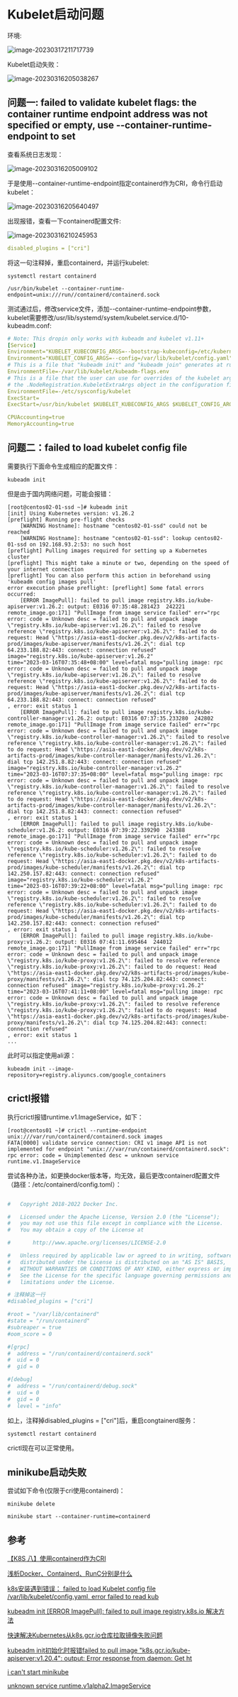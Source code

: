 # Kubelet启动问题

环境:



![image-20230317211717739](https://raw.githubusercontent.com/Abug0/Typora-Pics/master/pics/Typora20230317211717.png)



Kubelet启动失败：

![image-20230316205038267](https://raw.githubusercontent.com/Abug0/Typora-Pics/master/pics/Typora20230316205038.png)

## 问题一: failed to validate kubelet flags: the container runtime endpoint address was not specified or empty, use --container-runtime-endpoint to set

查看系统日志发现：

![image-20230316205009102](https://raw.githubusercontent.com/Abug0/Typora-Pics/master/pics/Typora20230316205016.png)

于是使用--container-runtime-endpoint指定containerd作为CRI，命令行启动kubelet：

![image-20230316205640497](https://raw.githubusercontent.com/Abug0/Typora-Pics/master/pics/Typora20230316205640.png)

出现报错，查看一下containerd配置文件:

![image-20230316210245953](https://raw.githubusercontent.com/Abug0/Typora-Pics/master/pics/Typora20230316210246.png)

```yaml
disabled_plugins = ["cri"]
```

将这一句注释掉，重启containerd，并运行kubelet:

```shell
systemctl restart containerd

/usr/bin/kubelet --container-runtime-endpoint=unix:///run//containerd/containerd.sock
```

测试通过后，修改service文件，添加--container-runtime-endpoint参数，kubelet需要修改/usr/lib/systemd/system/kubelet.service.d/10-kubeadm.conf:

```yaml
# Note: This dropin only works with kubeadm and kubelet v1.11+
[Service]
Environment="KUBELET_KUBECONFIG_ARGS=--bootstrap-kubeconfig=/etc/kubernetes/bootstrap-kubelet.conf --kubeconfig=/etc/kubernetes/kubelet.conf"
Environment="KUBELET_CONFIG_ARGS=--config=/var/lib/kubelet/config.yaml"
# This is a file that "kubeadm init" and "kubeadm join" generates at runtime, populating the KUBELET_KUBEADM_ARGS variable dynamically
EnvironmentFile=-/var/lib/kubelet/kubeadm-flags.env
# This is a file that the user can use for overrides of the kubelet args as a last resort. Preferably, the user should use
# the .NodeRegistration.KubeletExtraArgs object in the configuration files instead. KUBELET_EXTRA_ARGS should be sourced from this file.
EnvironmentFile=-/etc/sysconfig/kubelet
ExecStart=
ExecStart=/usr/bin/kubelet $KUBELET_KUBECONFIG_ARGS $KUBELET_CONFIG_ARGS $KUBELET_KUBEADM_ARGS $KUBELET_EXTRA_ARGS --container-runtime-endpoint=unix:///run//containerd/containerd.sock

CPUAccounting=true
MemoryAccounting=true
```



## 问题二：failed to load kubelet config file

需要执行下面命令生成相应的配置文件：

```shell
kubeadm init
```

但是由于国内网络问题，可能会报错：

```shell
[root@centos02-01-ssd ~]# kubeadm init
[init] Using Kubernetes version: v1.26.2
[preflight] Running pre-flight checks
	[WARNING Hostname]: hostname "centos02-01-ssd" could not be reached
	[WARNING Hostname]: hostname "centos02-01-ssd": lookup centos02-01-ssd on 192.168.93.2:53: no such host
[preflight] Pulling images required for setting up a Kubernetes cluster
[preflight] This might take a minute or two, depending on the speed of your internet connection
[preflight] You can also perform this action in beforehand using 'kubeadm config images pull'
error execution phase preflight: [preflight] Some fatal errors occurred:
	[ERROR ImagePull]: failed to pull image registry.k8s.io/kube-apiserver:v1.26.2: output: E0316 07:35:48.281423  242221 remote_image.go:171] "PullImage from image service failed" err="rpc error: code = Unknown desc = failed to pull and unpack image \"registry.k8s.io/kube-apiserver:v1.26.2\": failed to resolve reference \"registry.k8s.io/kube-apiserver:v1.26.2\": failed to do request: Head \"https://asia-east1-docker.pkg.dev/v2/k8s-artifacts-prod/images/kube-apiserver/manifests/v1.26.2\": dial tcp 64.233.188.82:443: connect: connection refused" image="registry.k8s.io/kube-apiserver:v1.26.2"
time="2023-03-16T07:35:48+08:00" level=fatal msg="pulling image: rpc error: code = Unknown desc = failed to pull and unpack image \"registry.k8s.io/kube-apiserver:v1.26.2\": failed to resolve reference \"registry.k8s.io/kube-apiserver:v1.26.2\": failed to do request: Head \"https://asia-east1-docker.pkg.dev/v2/k8s-artifacts-prod/images/kube-apiserver/manifests/v1.26.2\": dial tcp 64.233.188.82:443: connect: connection refused"
, error: exit status 1
	[ERROR ImagePull]: failed to pull image registry.k8s.io/kube-controller-manager:v1.26.2: output: E0316 07:37:35.233280  242802 remote_image.go:171] "PullImage from image service failed" err="rpc error: code = Unknown desc = failed to pull and unpack image \"registry.k8s.io/kube-controller-manager:v1.26.2\": failed to resolve reference \"registry.k8s.io/kube-controller-manager:v1.26.2\": failed to do request: Head \"https://asia-east1-docker.pkg.dev/v2/k8s-artifacts-prod/images/kube-controller-manager/manifests/v1.26.2\": dial tcp 142.251.8.82:443: connect: connection refused" image="registry.k8s.io/kube-controller-manager:v1.26.2"
time="2023-03-16T07:37:35+08:00" level=fatal msg="pulling image: rpc error: code = Unknown desc = failed to pull and unpack image \"registry.k8s.io/kube-controller-manager:v1.26.2\": failed to resolve reference \"registry.k8s.io/kube-controller-manager:v1.26.2\": failed to do request: Head \"https://asia-east1-docker.pkg.dev/v2/k8s-artifacts-prod/images/kube-controller-manager/manifests/v1.26.2\": dial tcp 142.251.8.82:443: connect: connection refused"
, error: exit status 1
	[ERROR ImagePull]: failed to pull image registry.k8s.io/kube-scheduler:v1.26.2: output: E0316 07:39:22.339290  243388 remote_image.go:171] "PullImage from image service failed" err="rpc error: code = Unknown desc = failed to pull and unpack image \"registry.k8s.io/kube-scheduler:v1.26.2\": failed to resolve reference \"registry.k8s.io/kube-scheduler:v1.26.2\": failed to do request: Head \"https://asia-east1-docker.pkg.dev/v2/k8s-artifacts-prod/images/kube-scheduler/manifests/v1.26.2\": dial tcp 142.250.157.82:443: connect: connection refused" image="registry.k8s.io/kube-scheduler:v1.26.2"
time="2023-03-16T07:39:22+08:00" level=fatal msg="pulling image: rpc error: code = Unknown desc = failed to pull and unpack image \"registry.k8s.io/kube-scheduler:v1.26.2\": failed to resolve reference \"registry.k8s.io/kube-scheduler:v1.26.2\": failed to do request: Head \"https://asia-east1-docker.pkg.dev/v2/k8s-artifacts-prod/images/kube-scheduler/manifests/v1.26.2\": dial tcp 142.250.157.82:443: connect: connection refused"
, error: exit status 1
	[ERROR ImagePull]: failed to pull image registry.k8s.io/kube-proxy:v1.26.2: output: E0316 07:41:11.695464  244012 remote_image.go:171] "PullImage from image service failed" err="rpc error: code = Unknown desc = failed to pull and unpack image \"registry.k8s.io/kube-proxy:v1.26.2\": failed to resolve reference \"registry.k8s.io/kube-proxy:v1.26.2\": failed to do request: Head \"https://asia-east1-docker.pkg.dev/v2/k8s-artifacts-prod/images/kube-proxy/manifests/v1.26.2\": dial tcp 74.125.204.82:443: connect: connection refused" image="registry.k8s.io/kube-proxy:v1.26.2"
time="2023-03-16T07:41:11+08:00" level=fatal msg="pulling image: rpc error: code = Unknown desc = failed to pull and unpack image \"registry.k8s.io/kube-proxy:v1.26.2\": failed to resolve reference \"registry.k8s.io/kube-proxy:v1.26.2\": failed to do request: Head \"https://asia-east1-docker.pkg.dev/v2/k8s-artifacts-prod/images/kube-proxy/manifests/v1.26.2\": dial tcp 74.125.204.82:443: connect: connection refused"
, error: exit status 1
...
```

此时可以指定使用ali源：

```shell
kubeadm init --image-repository=registry.aliyuncs.com/google_containers
```



## crictl报错

执行crictl报错runtime.v1.ImageService，如下：

```shell
[root@centos01 ~]# crictl --runtime-endpoint unix:///var/run/containerd/containerd.sock images
FATA[0000] validate service connection: CRI v1 image API is not implemented for endpoint "unix:///var/run/containerd/containerd.sock": rpc error: code = Unimplemented desc = unknown service runtime.v1.ImageService 
```

尝试各种办法，如更换docker版本等，均无效，最后更改containerd配置文件（路径：/etc/containerd/config.toml）：

```ini

#   Copyright 2018-2022 Docker Inc.

#   Licensed under the Apache License, Version 2.0 (the "License");
#   you may not use this file except in compliance with the License.
#   You may obtain a copy of the License at

#       http://www.apache.org/licenses/LICENSE-2.0

#   Unless required by applicable law or agreed to in writing, software
#   distributed under the License is distributed on an "AS IS" BASIS,
#   WITHOUT WARRANTIES OR CONDITIONS OF ANY KIND, either express or implied.
#   See the License for the specific language governing permissions and
#   limitations under the License.

# 注释掉这一行
#disabled_plugins = ["cri"]

#root = "/var/lib/containerd"
#state = "/run/containerd"
#subreaper = true
#oom_score = 0

#[grpc]
#  address = "/run/containerd/containerd.sock"
#  uid = 0
#  gid = 0

#[debug]
#  address = "/run/containerd/debug.sock"
#  uid = 0
#  gid = 0
#  level = "info"
```

如上，注释掉disabled_plugins = ["cri"]后，重启congtainerd服务：

```shell
systemctl restart containerd
```

crictl现在可以正常使用。

## minikube启动失败

尝试如下命令(仅限于cri使用containerd)：

```shell
minikube delete

minikube start --container-runtime=containerd
```



## 参考

[【K8S 八】使用containerd作为CRI](https://blog.csdn.net/avatar_2009/article/details/126020671)

[浅析Docker、Containerd、RunC分别是什么](https://www.51cto.com/article/687502.html)

[k8s安装遇到错误： failed to load Kubelet config file /var/lib/kubelet/config.yaml, error failed to read kub](https://blog.csdn.net/yuxuan89814/article/details/118220640)

[kubeadm init [ERROR ImagePull]: failed to pull image registry.k8s.io 解决方法](https://blog.51cto.com/wanghaoyu/6022105)

[快速解决Kubernetes从k8s.gcr.io仓库拉取镜像失败问题](https://www.toutiao.com/article/7010635949466042919/)

[kubeadm init初始化时报错failed to pull image "k8s.gcr.io/kube-apiserver:v1.20.4": output: Error response from daemon: Get ht](https://www.cnblogs.com/qiaoer1993/p/14504615.html)

[i can't start minikube](https://stackoverflow.com/questions/66173362/i-cant-start-minikube)

[unknown service runtime.v1alpha2.ImageService](https://github.com/kubernetes-sigs/cri-tools/issues/710)